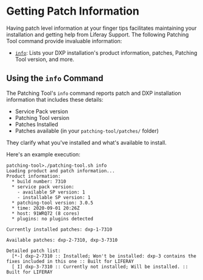 # Getting Patch Information

Having patch level information at your finger tips facilitates maintaining your installation and getting help from Liferay Support. The following Patching Tool command provide invaluable information:

* [`info`](#using-the-info-command): Lists your DXP installation's product information, patches, Patching Tool version, and more.

## Using the `info` Command

The Patching Tool's `info` command reports patch and DXP installation information that includes these details:

* Service Pack version
* Patching Tool version
* Patches Installed
* Patches available (in your `patching-tool/patches/` folder)

They clarify what you've installed and what's available to install.

Here's an example execution:

```
patching-tool>./patching-tool.sh info
Loading product and patch information...
Product information:
  * build number: 7310
  * service pack version:
    - available SP version: 1
    - installable SP version: 1
  * patching-tool version: 3.0.5
  * time: 2020-09-01 20:26Z
  * host: 91WRQ72 (8 cores)
  * plugins: no plugins detected

Currently installed patches: dxp-1-7310

Available patches: dxp-2-7310, dxp-3-7310

Detailed patch list:
  [*-] dxp-2-7310 :: Installed; Won't be installed: dxp-3 contains the fixes included in this one :: Built for LIFERAY
  [ I] dxp-3-7310 :: Currently not installed; Will be installed. :: Built for LIFERAY
```

